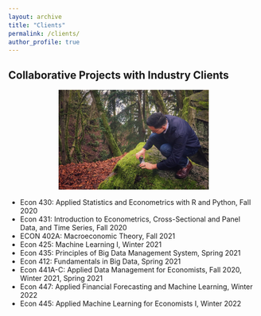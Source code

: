 ```yaml
---
layout: archive
title: "Clients"
permalink: /clients/
author_profile: true
---
```


## Collaborative Projects with Industry Clients



<p align="center"><img title="Emmanuel taking picture of moss in a Washington state forest" alt="" src="images/IMG_20220309_203615.jpg" style="width:60%"></p> 


- Econ 430: Applied Statistics and Econometrics with R and Python, Fall 2020
- Econ 431: Introduction to Econometrics, Cross-Sectional and Panel Data, and Time Series, Fall 2020
- ECON 402A: Macroeconomic Theory, Fall 2021
- Econ 425: Machine Learning I, Winter 2021
- Econ 435: Principles of Big Data Management System, Spring 2021
- Econ 412: Fundamentals in Big Data, Spring 2021
- Econ 441A-C: Applied Data Management for Economists, Fall 2020, Winter 2021, Spring 2021
- Econ 447: Applied Financial Forecasting and Machine Learning, Winter 2022
- Econ 445: Applied Machine Learning for Economists I, Winter 2022